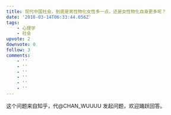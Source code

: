 ```yaml
---
title: 现代中国社会，到底是男性物化女性多一点，还是女性物化自身更多呢？
date: '2018-03-14T06:33:44.056Z'
tags:
    - 心理学
    - 社会
upvote: 2
downvote: 0
follow: 3
comments:
    - ''
    - ''
    - ''
    - ''
    - ''
    - ''
---
```


这个问题来自知乎，代@CHAN\_WUUUU 发起问题，欢迎踊跃回答。
